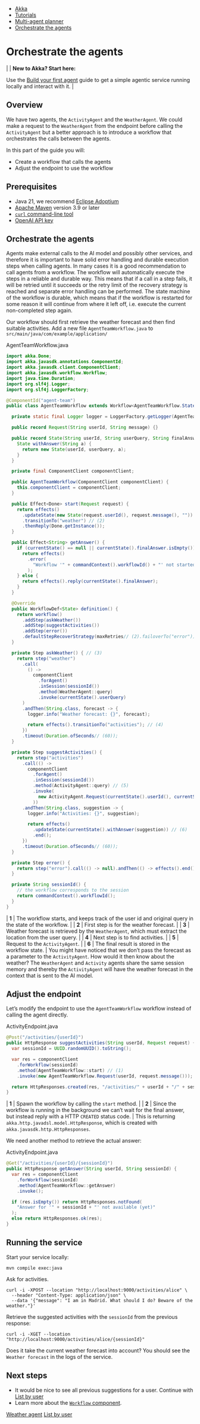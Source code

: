 <!-- <nav> -->
- [Akka](../../index.html)
- [Tutorials](../index.html)
- [Multi-agent planner](index.html)
- [Orchestrate the agents](team.html)

<!-- </nav> -->

# Orchestrate the agents

|  | **New to Akka? Start here:**

Use the [Build your first agent](../author-your-first-service.html) guide to get a simple agentic service running locally and interact with it. |

## <a href="about:blank#_overview"></a> Overview

We have two agents, the `ActivityAgent` and the `WeatherAgent`. We could make a request to the `WeatherAgent` from the endpoint before calling the `ActivityAgent` but a better approach is to introduce a workflow that orchestrates the calls between the agents.

In this part of the guide you will:

- Create a workflow that calls the agents
- Adjust the endpoint to use the workflow

## <a href="about:blank#_prerequisites"></a> Prerequisites

- Java 21, we recommend [Eclipse Adoptium](https://adoptium.net/marketplace/)
- [Apache Maven](https://maven.apache.org/install.html) version 3.9 or later
- <a href="https://curl.se/download.html">`curl` command-line tool</a>
- [OpenAI API key](https://platform.openai.com/api-keys)

## <a href="about:blank#_orchestrate_the_agents"></a> Orchestrate the agents

Agents make external calls to the AI model and possibly other services, and therefore it is important to have solid error handling and durable execution steps when calling agents. In many cases it is a good recommendation to call agents from a workflow. The workflow will automatically execute the steps in a reliable and durable way. This means that if a call in a step fails, it will be retried until it succeeds or the retry limit of the recovery strategy is reached and separate error handling can be performed. The state machine of the workflow is durable, which means that if the workflow is restarted for some reason it will continue from where it left off, i.e. execute the current non-completed step again.

Our workflow should first retrieve the weather forecast and then find suitable activities. Add a new file `AgentTeamWorkflow.java` to `src/main/java/com/example/application/`

AgentTeamWorkflow.java
```java
import akka.Done;
import akka.javasdk.annotations.ComponentId;
import akka.javasdk.client.ComponentClient;
import akka.javasdk.workflow.Workflow;
import java.time.Duration;
import org.slf4j.Logger;
import org.slf4j.LoggerFactory;

@ComponentId("agent-team")
public class AgentTeamWorkflow extends Workflow<AgentTeamWorkflow.State> {

  private static final Logger logger = LoggerFactory.getLogger(AgentTeamWorkflow.class);

  public record Request(String userId, String message) {}

  public record State(String userId, String userQuery, String finalAnswer) {
    State withAnswer(String a) {
      return new State(userId, userQuery, a);
    }
  }

  private final ComponentClient componentClient;

  public AgentTeamWorkflow(ComponentClient componentClient) {
    this.componentClient = componentClient;
  }

  public Effect<Done> start(Request request) {
    return effects()
      .updateState(new State(request.userId(), request.message(), "")) // (1)
      .transitionTo("weather") // (2)
      .thenReply(Done.getInstance());
  }

  public Effect<String> getAnswer() {
    if (currentState() == null || currentState().finalAnswer.isEmpty()) {
      return effects()
        .error(
          "Workflow '" + commandContext().workflowId() + "' not started, or not completed"
        );
    } else {
      return effects().reply(currentState().finalAnswer);
    }
  }

  @Override
  public WorkflowDef<State> definition() {
    return workflow()
      .addStep(askWeather())
      .addStep(suggestActivities())
      .addStep(error())
      .defaultStepRecoverStrategy(maxRetries// (2).failoverTo("error"));
  }

  private Step askWeather() { // (3)
    return step("weather")
      .call(
        () ->
          componentClient
            .forAgent()
            .inSession(sessionId())
            .method(WeatherAgent::query)
            .invoke(currentState().userQuery)
      )
      .andThen(String.class, forecast -> {
        logger.info("Weather forecast: {}", forecast);

        return effects().transitionTo("activities"); // (4)
      })
      .timeout(Duration.ofSeconds// (60));
  }

  private Step suggestActivities() {
    return step("activities")
      .call(() ->
        componentClient
          .forAgent()
          .inSession(sessionId())
          .method(ActivityAgent::query) // (5)
          .invoke(
            new ActivityAgent.Request(currentState().userId(), currentState().userQuery())
          ))
      .andThen(String.class, suggestion -> {
        logger.info("Activities: {}", suggestion);

        return effects()
          .updateState(currentState().withAnswer(suggestion)) // (6)
          .end();
      })
      .timeout(Duration.ofSeconds// (60));
  }

  private Step error() {
    return step("error").call(() -> null).andThen(() -> effects().end());
  }

  private String sessionId() {
    // the workflow corresponds to the session
    return commandContext().workflowId();
  }
}
```

| **1** | The workflow starts, and keeps track of the user id and original query in the state of the workflow. |
| **2** | First step is for the weather forecast. |
| **3** | Weather forecast is retrieved by the `WeatherAgent`, which must extract the location from the user query. |
| **4** | Next step is to find activities. |
| **5** | Request to the `ActivityAgent`. |
| **6** | The final result is stored in the workflow state. |
You might have noticed that we don’t pass the forecast as a parameter to the `ActivityAgent`. How would it then know about the weather? The `WeatherAgent` and `Activity` agents share the same session memory and thereby the `ActivityAgent` will have the weather forecast in the context that is sent to the AI model.

## <a href="about:blank#_adjust_the_endpoint"></a> Adjust the endpoint

Let’s modify the endpoint to use the `AgentTeamWorkflow` workflow instead of calling the agent directly.

ActivityEndpoint.java
```java
@Post("/activities/{userId}")
public HttpResponse suggestActivities(String userId, Request request) {
  var sessionId = UUID.randomUUID().toString();

  var res = componentClient
    .forWorkflow(sessionId)
    .method(AgentTeamWorkflow::start) // (1)
    .invoke(new AgentTeamWorkflow.Request(userId, request.message()));

  return HttpResponses.created(res, "/activities/" + userId + "/" + sessionId); // (2)
}
```

| **1** | Spawn the workflow by calling the `start` method. |
| **2** | Since the workflow is running in the background we can’t wait for the final answer, but instead reply with a HTTP `CREATED` status code. |
This is returning `akka.http.javadsl.model.HttpResponse`, which is created with `akka.javasdk.http.HttpResponses`.

We need another method to retrieve the actual answer:

ActivityEndpoint.java
```java
@Get("/activities/{userId}/{sessionId}")
public HttpResponse getAnswer(String userId, String sessionId) {
  var res = componentClient
    .forWorkflow(sessionId)
    .method(AgentTeamWorkflow::getAnswer)
    .invoke();

  if (res.isEmpty()) return HttpResponses.notFound(
    "Answer for '" + sessionId + "' not available (yet)"
  );
  else return HttpResponses.ok(res);
}
```

## <a href="about:blank#_running_the_service"></a> Running the service

Start your service locally:

```command
mvn compile exec:java
```
Ask for activities.

```command
curl -i -XPOST --location "http://localhost:9000/activities/alice" \
  --header "Content-Type: application/json" \
  --data '{"message": "I am in Madrid. What should I do? Beware of the weather."}'
```
Retrieve the suggested activities with the `sessionId` from the previous response:

```command
curl -i -XGET --location "http://localhost:9000/activities/alice/{sessionId}"
```
Does it take the current weather forecast into account? You should see the `Weather forecast` in the logs of the service.

## <a href="about:blank#_next_steps"></a> Next steps

- It would be nice to see all previous suggestions for a user. Continue with [List by user](list.html)
- Learn more about the <a href="../../java/workflows.html">`Workflow` component</a>.

<!-- <footer> -->
<!-- <nav> -->
[Weather agent](weather.html) [List by user](list.html)
<!-- </nav> -->

<!-- </footer> -->

<!-- <aside> -->

<!-- </aside> -->